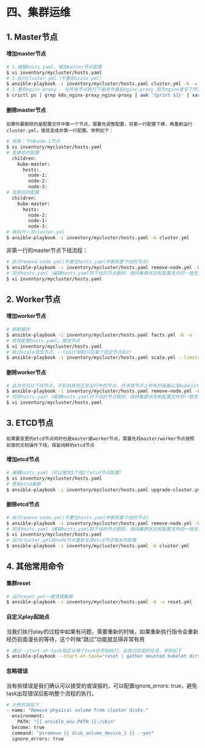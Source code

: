 # 四、集群运维

## 1. Master节点
#### 增加master节点
```bash
# 1.编辑hosts.yaml，增加master节点配置
$ vi inventory/mycluster/hosts.yaml
# 2.执行cluster.yml（不要用scale.yml）
$ ansible-playbook -i inventory/mycluster/hosts.yaml cluster.yml -b -v
# 3.重启nginx-proxy - 在所有节点执行下面命令重启nginx-proxy 因为nginx里写了所有node节点ip的配置为恩建
$ crictl ps | grep k8s_nginx-proxy_nginx-proxy | awk '{print $1}' | xargs docker restart
```
#### 删除master节点
`如果你要删除的是配置文件中第一个节点，需要先调整配置，将第一行配置下移，再重新运行cluster.yml，使其变成非第一行配置。举例如下：`
```bash
# 场景：下线node-1节点
$ vi inventory/mycluster/hosts.yaml
# 变更前的配置
  children:
    kube-master:
      hosts:
        node-1:
        node-2:
        node-3:
# 变更后的配置
  children:
    kube-master:
      hosts:
        node-2:
        node-1:
        node-3:
# 再执行一次cluster.yml
$ ansible-playbook -i inventory/mycluster/hosts.yaml -b cluster.yml
```
非第一行的master节点下线流程：
```bash
# 执行remove-node.yml(不要在hosts.yaml中删除要下线的节点)
$ ansible-playbook -i inventory/mycluster/hosts.yaml remove-node.yml -b -v -e "node=NODE-NAME"
# 同步hosts.yaml（编辑hosts.yaml将下线的节点删除，保持集群状态和配置文件的一致性）
$ vi inventory/mycluster/hosts.yaml
```


## 2. Worker节点
#### 增加worker节点
```bash
# 刷新缓存
$ ansible-playbook -i inventory/mycluster/hosts.yaml facts.yml -b -v
# 修改配置hosts.yaml，增加节点
$ vi inventory/mycluster/hosts.yaml
# 执行scale添加节点，--limit限制只在某个固定节点执行
$ ansible-playbook -i inventory/mycluster/hosts.yaml scale.yml --limit=NODE-NAME -b -v
```
#### 删除worker节点
```bash
# 此命令可以下线节点，不影响其他正在运行中的节点，并清理节点上所有的容器以及kubelet，恢复初始状态，多个节点逗号分隔
$ ansible-playbook -i inventory/mycluster/hosts.yaml remove-node.yml -b -v -e "node=NODE-NAME-1,NODE-NAME-2,..."
# 同步hosts.yaml（编辑hosts.yaml将下线的节点删除，保持集群状态和配置文件的一致性）
$ vi inventory/mycluster/hosts.yaml
```
## 3. ETCD节点
`如果要变更的etcd节点同时也是master或worker节点，需要先将master/worker节点按照前面的文档操作下线，保留纯粹的etcd节点`

#### 增加etcd节点
```bash
# 编辑hosts.yaml（可以增加1个或2个etcd节点配置）
$ vi inventory/mycluster/hosts.yaml
# 更新etcd集群
$ ansible-playbook -i inventory/mycluster/hosts.yaml upgrade-cluster.yml --limit=etcd,kube-master -e ignore_assert_errors=yes -e etcd_retries=10
```

#### 删除etcd节点
```bash
# 执行remove-node.yml(不要在hosts.yaml中删除要下线的节点)
$ ansible-playbook -i inventory/mycluster/hosts.yaml remove-node.yml -b -v -e "node=NODE-NAME"
# 同步hosts.yaml（编辑hosts.yaml将下线的节点删除，保持集群状态和配置文件的一致性）
$ vi inventory/mycluster/hosts.yaml
# 运行cluster.yml给node节点重新生成etcd节点相关的配置
$ ansible-playbook -i inventory/mycluster/hosts.yaml -b cluster.yml
```

## 4. 其他常用命令
#### 集群reset
```bash
# 运行reset.yml一键清理集群
$ ansible-playbook -i inventory/mycluster/hosts.yaml -b -v reset.yml
```
#### 自定义play起始点
当我们执行play的过程中如果有问题，需要重新的时候，如果重新执行指令会重新经历前面漫长的等待，这个时候“跳过”功能就显得非常有用
```bash
# 通过--start-at-task指定从哪个task处开始执行，会跳过前面的任务，举例如下
$ ansible-playbook --start-at-task="reset | gather mounted kubelet dirs"
```
#### 忽略错误
当有些错误是我们确认可以接受的或误报的，可以配置ignore_errors: true，避免task出现错误后影响整个流程的执行。
```bash
# 示例片段如下：
- name: "Remove physical volume from cluster disks."
  environment:
    PATH: "{{ ansible_env.PATH }}:/sbin"
  become: true
  command: "pvremove {{ disk_volume_device_1 }} --yes"
  ignore_errors: true
```